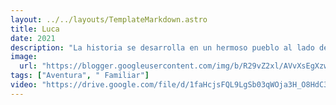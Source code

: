 ```yaml
---
layout: ../../layouts/TemplateMarkdown.astro
title: Luca
date: 2021
description: "La historia se desarrolla en un hermoso pueblo al lado del mar en la Riviera Italiana. Es la del crecimiento de un niño que experimenta un verano inolvidable con helado, pasta e interminables viajes en scooter."
image:
  url: "https://blogger.googleusercontent.com/img/b/R29vZ2xl/AVvXsEgXzwhIeuNtbrpa9qmNwHuHdSmnyWTSzFuV6-4Ii51vQBWg0Hchcy6c-7rIeg9EGuqEhoTntQKMTFA4U1i6mVmAMRraKWNAf7F7_4YMXgLk39NqItBZr74ZuEPqZp94VbbPgzNiHKFNsqv2/s320/450_1000.jpeg"
tags: ["Aventura", " Familiar"]
video: "https://drive.google.com/file/d/1faHcjsFQL9LgSb03qWOja3H_O8HdC3sE/preview"
---
```

